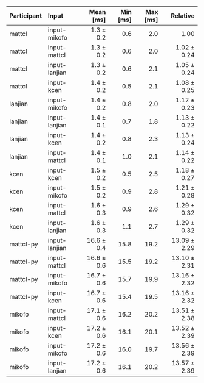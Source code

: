 | Participant | Input | Mean [ms] | Min [ms] | Max [ms] | Relative |
|:---|:---|---:|---:|---:|---:|
| mattcl | input-mikofo | 1.3 ± 0.2 | 0.6 | 2.0 | 1.00 |
| mattcl | input-mattcl | 1.3 ± 0.2 | 0.6 | 2.0 | 1.02 ± 0.24 |
| mattcl | input-lanjian | 1.3 ± 0.2 | 0.6 | 2.1 | 1.05 ± 0.24 |
| mattcl | input-kcen | 1.4 ± 0.2 | 0.5 | 2.1 | 1.08 ± 0.25 |
| lanjian | input-mikofo | 1.4 ± 0.2 | 0.8 | 2.0 | 1.12 ± 0.23 |
| lanjian | input-lanjian | 1.4 ± 0.1 | 0.7 | 1.8 | 1.13 ± 0.22 |
| lanjian | input-kcen | 1.4 ± 0.2 | 0.8 | 2.3 | 1.13 ± 0.24 |
| lanjian | input-mattcl | 1.4 ± 0.1 | 1.0 | 2.1 | 1.14 ± 0.22 |
| kcen | input-kcen | 1.5 ± 0.2 | 0.5 | 2.5 | 1.18 ± 0.27 |
| kcen | input-mikofo | 1.5 ± 0.2 | 0.9 | 2.8 | 1.21 ± 0.28 |
| kcen | input-mattcl | 1.6 ± 0.3 | 0.9 | 2.6 | 1.29 ± 0.32 |
| kcen | input-lanjian | 1.6 ± 0.3 | 1.1 | 2.7 | 1.29 ± 0.32 |
| mattcl-py | input-lanjian | 16.6 ± 0.4 | 15.8 | 19.2 | 13.09 ± 2.29 |
| mattcl-py | input-mattcl | 16.6 ± 0.6 | 15.5 | 19.2 | 13.10 ± 2.31 |
| mattcl-py | input-mikofo | 16.7 ± 0.6 | 15.7 | 19.9 | 13.16 ± 2.32 |
| mattcl-py | input-kcen | 16.7 ± 0.6 | 15.4 | 19.5 | 13.16 ± 2.32 |
| mikofo | input-mattcl | 17.1 ± 0.6 | 16.2 | 20.2 | 13.51 ± 2.38 |
| mikofo | input-kcen | 17.2 ± 0.6 | 16.1 | 20.1 | 13.52 ± 2.39 |
| mikofo | input-mikofo | 17.2 ± 0.6 | 16.0 | 19.7 | 13.56 ± 2.39 |
| mikofo | input-lanjian | 17.2 ± 0.6 | 16.1 | 20.2 | 13.57 ± 2.39 |
